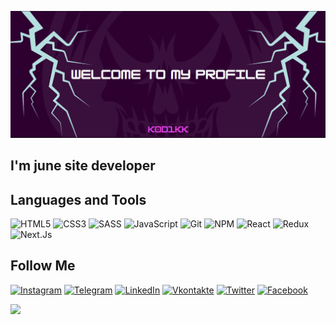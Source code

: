 [![Header](https://github.com/k0d1kk/k0d1kk/blob/main/assets/header-bg-png.png)](https://www.instagram.com/k0d1kk/)

## I'm june site developer

## Languages and Tools

![HTML5](https://img.shields.io/badge/-HTML5-090909?style=for-the-badge&logo=html5)
![CSS3](https://img.shields.io/badge/-CSS3-090909?style=for-the-badge&logo=css3&logoColor=254ce0)
![SASS](https://img.shields.io/badge/-SASS-090909?style=for-the-badge&logo=SASS)
![JavaScript](https://img.shields.io/badge/-JavaScript-090909?style=for-the-badge&logo=JavaScript)
![Git](https://img.shields.io/badge/-Git-090909?style=for-the-badge&logo=Git)
![NPM](https://img.shields.io/badge/-NPM-090909?style=for-the-badge&logo=NPM)
![React](https://img.shields.io/badge/-React-090909?style=for-the-badge&logo=React)
![Redux](https://img.shields.io/badge/-Redux-090909?style=for-the-badge&logo=Redux&logoColor=7247b5)
![Next.Js](https://img.shields.io/badge/-Next.Js-090909?style=for-the-badge&logo=Next.js)

<!-- ![Figma](https://img.shields.io/badge/-Figma-090909?style=for-the-badge&logo=Figma) -->

## Follow Me

[![Instagram](https://img.shields.io/badge/-Instagram-090909?style=for-the-badge&logo=Instagram)](https://www.instagram.com/k0d1kk/)
[![Telegram](https://img.shields.io/badge/-Telegram-090909?style=for-the-badge&logo=Telegram)](https://t.me/k0d1kk)
[![LinkedIn](https://img.shields.io/badge/-LinkedIn-090909?style=for-the-badge&logo=LinkedIn&logoColor=007bb6)](https://www.linkedin.com/in/%D0%B4%D0%B0%D0%BD%D0%B8%D0%B8%D0%BB-%D0%BF%D0%BE%D0%B3%D0%BE%D1%80%D0%B5%D0%BB%D1%8C%D1%81%D0%BA%D0%B8%D0%B9-35a410266/)
[![Vkontakte](https://img.shields.io/badge/-Vkontakte-090909?style=for-the-badge&logo=vk&logoColor=4f7db3)](http://vk.com/k0d1kk)
[![Twitter](https://img.shields.io/badge/-Twitter-090909?style=for-the-badge&logo=Twitter)](https://twitter.com/k0d1kk)
[![Facebook](https://img.shields.io/badge/-Facebook-090909?style=for-the-badge&logo=Facebook)](https://www.facebook.com/profile.php?id=100079926684355)

![](https://github.com/k0d1kk/k0d1kk/main/assets/languages.svg)
